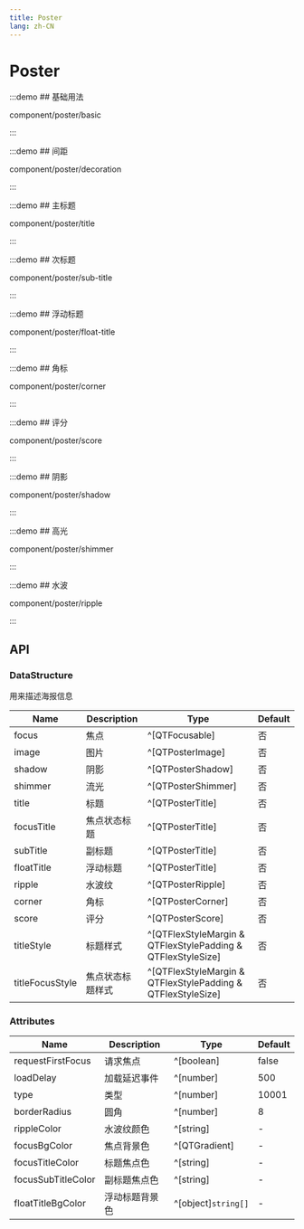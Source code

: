 ```yaml
---
title: Poster
lang: zh-CN
---
```


# Poster

:::demo ## 基础用法

component/poster/basic

:::

:::demo ## 间距

component/poster/decoration

:::

:::demo ## 主标题

component/poster/title

:::

:::demo ## 次标题

component/poster/sub-title

:::

:::demo ## 浮动标题

component/poster/float-title

:::

:::demo ## 角标

component/poster/corner

:::

:::demo ## 评分

component/poster/score

:::

:::demo ## 阴影

component/poster/shadow

:::

:::demo ## 高光

component/poster/shimmer

:::

:::demo ## 水波

component/poster/ripple

:::

## API

### DataStructure

用来描述海报信息

| Name         | Description       | Type                                                    |   Default   |
| ------------ | ------------------| --------------------------------------------------------|---------|
| focus        | 焦点               | ^[QTFocusable]                                          |   否    |
| image        | 图片               | ^[QTPosterImage]                                        |   否    |
| shadow       | 阴影               | ^[QTPosterShadow]                                       |   否    |
| shimmer      | 流光               | ^[QTPosterShimmer]                                      |   否    |
| title        | 标题               | ^[QTPosterTitle]                                        |   否    |
| focusTitle   | 焦点状态标题         | ^[QTPosterTitle]                                        |   否    |
| subTitle     | 副标题              | ^[QTPosterTitle]                                        |   否    |
| floatTitle   | 浮动标题            | ^[QTPosterTitle]                                         |   否    |
| ripple       | 水波纹             | ^[QTPosterRipple]                                        |   否    |
| corner       | 角标               | ^[QTPosterCorner]                                        |   否    |
| score        | 评分               | ^[QTPosterScore]                                          |   否    |
| titleStyle   | 标题样式            | ^[QTFlexStyleMargin & QTFlexStylePadding & QTFlexStyleSize]|   否    |
| titleFocusStyle| 焦点状态标题样式   | ^[QTFlexStyleMargin & QTFlexStylePadding & QTFlexStyleSize] |   否    |

### Attributes

| Name                            | Description       | Type                 | Default |
| ------------------------------- | ----------------- | ---------------------| ------- |
| requestFirstFocus               | 请求焦点            | ^[boolean]           | false   |
| loadDelay                       | 加载延迟事件         | ^[number]            | 500     |
| type                            | 类型                | ^[number]            | 10001   |
| borderRadius                    | 圆角                | ^[number]            | 8       |
| rippleColor                     | 水波纹颜色           | ^[string]            | -       |
| focusBgColor                    | 焦点背景色           | ^[QTGradient]        | -       |
| focusTitleColor                 | 标题焦点色           | ^[string]            | -       |
| focusSubTitleColor              | 副标题焦点色         | ^[string]            | -       |
| floatTitleBgColor               | 浮动标题背景色       | ^[object]`string[]`            | -       |
